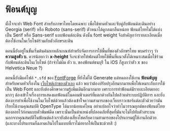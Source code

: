 # ฟ้อนต์บุญ

ตั้งใจจะทำ Web Font สำหรับภาษาไทยโดยเฉพาะ เพื่อใช้พาดหัวและจับคู่กับฟ้อนต์ละตินอย่าง Georgia (serif) หรือ Roboto (sans-serif) ตัวหนาได้ดูกลมกลืนหน่อย ฟ้อนต์ไทยไม่ได้แบ่งเป็น Serif หรือ Sans-serif แบบฟ้อนต์ละติน ดังนั้น font weight จึงสำคัญกว่ารายละเอียดเมื่อต้องใช้งานในเว็บไซต์ร่วมกับตัวอักษรละติน 

ตอนนี้ยังอยู่ในขั้นเริ่มต้นค้นหาหลักเกณฑ์สำหรับจัดการการใช้พื้นที่ของตัวอักษรไทย พบคร่าวๆ ว่า **ความสูงตัว บ.** ควรน้อยกว่า **x-height** จึงจะช่วยให้ฟอนต์ไทยใช้พื้นที่แนวตั้งได้เหมาะสมเมื่อใช้ร่วมกับฟ้อนต์ละตินในเว็บไซต์ (ถ้าจำไม่ผิด ตัว บ. ของฟ้อนต์ธนบุรี ใน iOS ก็สูงกว่าตัว x ของ Helvetica Neue ?)

ตอนนี้ยังมีแค่ไฟล์ `*.sfd` ของ [FontForge](http://fontforge.org/) ที่ยังไม่ได้ Generate แต่ทดลองใช้งาน **ฟ้อนต์บุญ** สำหรับพาดหัวเรื่องใน [เว็บไซต์เก่าของตัวเอง](http://webzer.net/) แล้ว พบว่าต้องปรับปรุงอีกมากมายเพื่อให้เหมาะกับการใช้เป็น Web Font และยังต้องศึกษาความรู้เพิ่มเติมอีกมากมาย เพราะการทำฟ้อนต์มีรายละเอียดเยอะมากๆ ต้องเข้าใจเรื่องการแสดงผลฟ้อนต์ในคอมพิวเตอร์ที่แตกต่างกันไปแล้วแต่ระบบปฏิบัติการ และยิ่งต้องการทำเพื่อใช้งานในเว็บไซต์ด้วยแล้วต้องเข้าใจความสามารถของเว็บบราวเซอร์แต่ละตัวด้วยว่ามันเรียกใช้งานคุณสมบัติ OpenType ได้มากน้อยแค่ไหน อย่าแปลกใจว่าทำไมวรรณยุกต์ของฟ้อนต์ไทยต้องลอยไว้ก่อนแบบตัวพิมพ์ดีด เพราะนั่นเป็นตำแหน่งที่ปลอดภัยที่สุดที่มันจะไม่ไปทับตัวสระบน นอกจากคุณสมบัติในฟ้อนต์แล้วเรายังต้องเสี่ยงโชคกับความสามารถของโปรแกรมผู้ใช้งานอีกด้วย (และบางโปรแกรมก็ฉลาดเกินไปในแบบที่เราไม่อยากให้เป็นซะด้วยสิ :)
